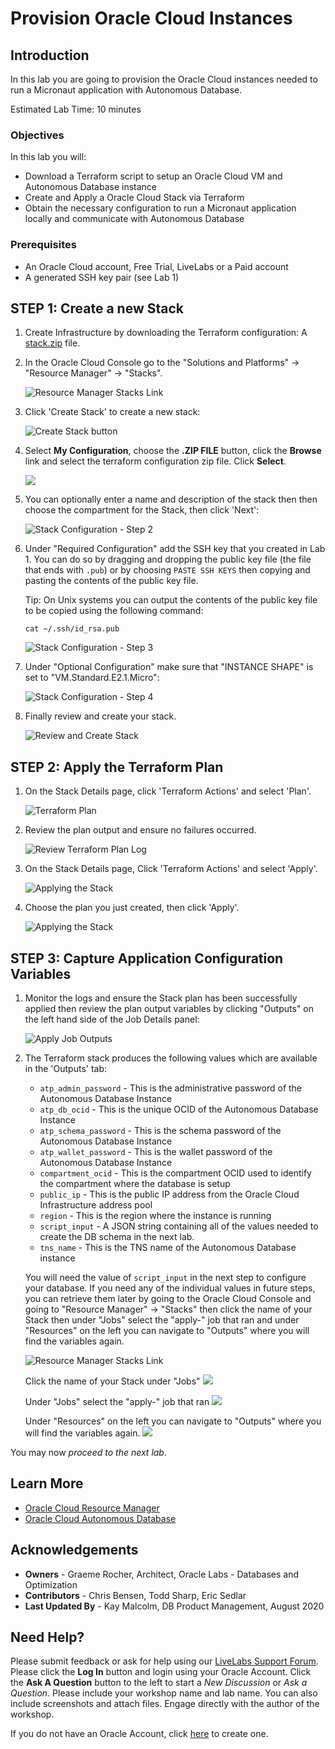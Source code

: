 # Provision Oracle Cloud Instances

## Introduction
In this lab you are going to provision the Oracle Cloud instances needed to run a Micronaut application with Autonomous Database.

Estimated Lab Time: 10 minutes

### Objectives

In this lab you will:

* Download a Terraform script to setup an Oracle Cloud VM and Autonomous Database instance
* Create and Apply a Oracle Cloud Stack via Terraform
* Obtain the necessary configuration to run a Micronaut application locally and communicate with Autonomous Database

### Prerequisites
- An Oracle Cloud account, Free Trial, LiveLabs or a Paid account
- A generated SSH key pair (see Lab 1)

## **STEP 1**: Create a new Stack

1. Create Infrastructure by downloading the Terraform configuration: A [stack.zip](https://objectstorage.us-ashburn-1.oraclecloud.com/p/Vk4scdlVl3XADcppSfidX9GUGlQEtAqfJyjCBCbNARXWZobt00Wwx7JoTxyRzKX6/n/cloudnative-devrel/b/micronaut-hol/o/stack.zip) file.

2. In the Oracle Cloud Console go to the "Solutions and Platforms" -> "Resource Manager" -> "Stacks".

   ![Resource Manager Stacks Link](images/resource_manager_link.png)

3. Click 'Create Stack' to create a new stack:

   ![Create Stack button](images/create_stack_btn.png)

4. Select **My Configuration**, choose the **.ZIP FILE** button, click the **Browse** link and select the terraform configuration zip file. Click **Select**.

	![](./images/zip-file.png)

5. You can optionally enter a name and description of the stack then then choose the compartment for the Stack, then click 'Next':

   ![Stack Configuration - Step 2](images/stack_info_2.png)

6. Under "Required Configuration" add the SSH key that you created in Lab 1. You can do so by dragging and dropping the public key file (the file that ends with `.pub`) or by choosing `PASTE SSH KEYS` then copying and pasting the contents of the public key file.

    Tip: On Unix systems you can output the contents of the public key file to be copied using the following command:

    ```
    cat ~/.ssh/id_rsa.pub
    ```

   ![Stack Configuration - Step 3](images/choose_ssh_key.png)

7. Under "Optional Configuration" make sure that "INSTANCE SHAPE" is set to "VM.Standard.E2.1.Micro":

   ![Stack Configuration - Step 4](images/choose_shape.png)

8. Finally review and create your stack.

   ![Review and Create Stack](images/review_stack.png)

##  **STEP 2**: Apply the Terraform Plan

1. On the Stack Details page, click 'Terraform Actions' and select 'Plan'.

   ![Terraform Plan](images/stack_plan.png)

2. Review the plan output and ensure no failures occurred.

   ![Review Terraform Plan Log](images/plan_log.png)

3. On the Stack Details page, Click 'Terraform Actions' and select 'Apply'.

   ![Applying the Stack](images/stack_apply.png)

4. Choose the plan you just created, then click 'Apply'.

   ![Applying the Stack](images/stack_apply_2.png)


##  **STEP 3**: Capture Application Configuration Variables

1. Monitor the logs and ensure the Stack plan has been successfully applied then review the plan output variables by clicking "Outputs" on the left hand side of the Job Details panel:

   ![Apply Job Outputs](images/tf_output.png)

2. The Terraform stack produces the following values which are available in the 'Outputs' tab:

      * `atp_admin_password` - This is the administrative password of the Autonomous Database Instance
      * `atp_db_ocid` - This is the unique OCID of the Autonomous Database Instance
      * `atp_schema_password` - This is the schema password of the Autonomous Database Instance
      * `atp_wallet_password` - This is the wallet password of the Autonomous Database Instance
      * `compartment_ocid` - This is the compartment OCID used to identify the compartment where the database is setup
      * `public_ip` - This is the public IP address from the Oracle Cloud Infrastructure address pool
      * `region` - This is the region where the instance is running
      * `script_input` - A JSON string containing all of the values needed to create the DB schema in the next lab.
      * `tns_name` - This is the TNS name of the Autonomous Database instance

      You will need the value of `script_input` in the next step to configure your database. If you need any of the individual values in future steps, you can retrieve them later by going to the Oracle Cloud Console and going to "Resource Manager" -> "Stacks" then click the name of your Stack then under "Jobs" select the "apply-" job that ran and under "Resources" on the left you can navigate to "Outputs" where you will find the variables again.

      ![Resource Manager Stacks Link](images/resource_manager_link.png)

      Click the name of your Stack under "Jobs"
      ![](images/click-stack-name.png)

      Under "Jobs" select the "apply-" job that ran
      ![](images/apply-job.png)

      Under "Resources" on the left you can navigate to "Outputs" where you will find the variables again.
      ![](images/outputs.png)

You may now *proceed to the next lab*.

## Learn More

* [Oracle Cloud Resource Manager](https://docs.cloud.oracle.com/en-us/iaas/Content/ResourceManager/Concepts/resourcemanager.htm)
* [Oracle Cloud Autonomous Database](https://docs.cloud.oracle.com/en-us/iaas/Content/Database/Concepts/adboverview.htm)

## Acknowledgements
- **Owners** - Graeme Rocher, Architect, Oracle Labs - Databases and Optimization
- **Contributors** - Chris Bensen, Todd Sharp, Eric Sedlar
- **Last Updated By** - Kay Malcolm, DB Product Management, August 2020

## Need Help?
Please submit feedback or ask for help using our [LiveLabs Support Forum](https://community.oracle.com/tech/developers/categories/building-java-cloud-applications-with-micronaut-and-oci). Please click the **Log In** button and login using your Oracle Account. Click the **Ask A Question** button to the left to start a *New Discussion* or *Ask a Question*.  Please include your workshop name and lab name.  You can also include screenshots and attach files.  Engage directly with the author of the workshop.

If you do not have an Oracle Account, click [here](https://profile.oracle.com/myprofile/account/create-account.jspx) to create one.
